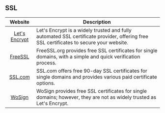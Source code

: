 ## SSL

| Website | Description |
|:-:|-|
| [Let's Encrypt](https://letsencrypt.org) |  Let's Encrypt is a widely trusted and fully automated SSL certificate provider, offering free SSL certificates to secure your website. |
| [FreeSSL](https://www.freessl.org) |  FreeSSL.org provides free SSL certificates for single domains, with a simple and quick verification process. |
| [SSL.com](https://ssl.com) |  SSL.com offers free 90-day SSL certificates for single domains and provides various paid certificate options. |
| [WoSign](https://www.wosign.com) |  WoSign provides free SSL certificates for single domains; however, they are not as widely trusted as Let's Encrypt. |
